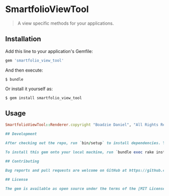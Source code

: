 # SmartfolioViewTool

>A view specific methods for your applications.

## Installation

Add this line to your application's Gemfile:

```ruby
gem 'smartfolio_view_tool'
```

And then execute:

    $ bundle

Or install it yourself as:

    $ gem install smartfolio_view_tool

## Usage

```ruby
SmartfolioViewTool::Renderer.copyright "Boadzie Daniel", "All Rights Reserved."```

## Development

After checking out the repo, run `bin/setup` to install dependencies. You can also run `bin/console` for an interactive prompt that will allow you to experiment.

To install this gem onto your local machine, run `bundle exec rake install`. To release a new version, update the version number in `version.rb`, and then run `bundle exec rake release`, which will create a git tag for the version, push git commits and tags, and push the `.gem` file to [rubygems.org](https://rubygems.org).

## Contributing

Bug reports and pull requests are welcome on GitHub at https://github.com/[USERNAME]/smartfolio_view_tool.

## License

The gem is available as open source under the terms of the [MIT License](https://opensource.org/licenses/MIT).
